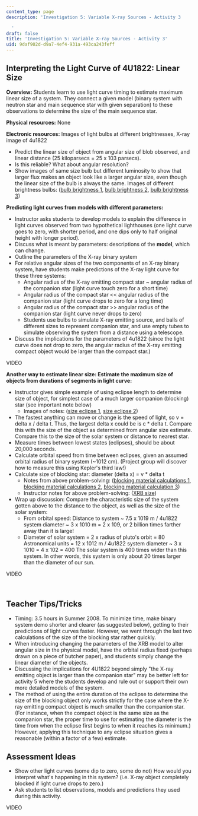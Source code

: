 ```yaml
---
content_type: page
description: 'Investigation 5: Variable X-ray Sources - Activity 3

  '
draft: false
title: 'Investigation 5: Variable X-ray Sources - Activity 3'
uid: 9daf902d-d9a7-4ef4-931a-493ca243feff
---
```

## **Interpreting the Light Curve of 4U1822: Linear Size**

**Overview:** Students learn to use light curve timing to estimate maximum linear size of a system. They connect a given model (binary system with neutron star and main sequence star with given separation) to these observations to determine the size of the main sequence star.

**Physical resources:** None

**Electronic resources:** Images of light bulbs at different brightnesses, X-ray image of 4u1822

- Predict the linear size of object from angular size of blob observed, and linear distance (25 kiloparsecs = 25 x 103 parsecs).
- Is this reliable? What about angular resolution?
- Show images of same size bulb but different luminosity to show that larger flux makes an object look like a larger angular size, even though the linear size of the bulb is always the same. Images of different brightness bulbs: ([bulb brightness 1](https://old.ocw.mit.edu/high-school/physics/chandra-astrophysics-institute/investigation-5-variable-x-ray-sources/image-gallery-5/MITHFH_chandra_inv5_buBri1.jpg), [bulb brightness 2](https://old.ocw.mit.edu/high-school/physics/chandra-astrophysics-institute/investigation-5-variable-x-ray-sources/image-gallery-5/MITHFH_chandra_inv5_buBri2.jpg), [bulb brightness 3](https://old.ocw.mit.edu/high-school/physics/chandra-astrophysics-institute/investigation-5-variable-x-ray-sources/image-gallery-5/MITHFH_chandra_inv5_buBri3.jpg))

**Predicting light curves from models with different parameters:**

- Instructor asks students to develop models to explain the difference in light curves observed from two hypothetical lighthouses (one light curve goes to zero, with shorter period, and one dips only to half original height with longer period).
- Discuss what is meant by parameters: descriptions of the **model**, which can change.
- Outline the parameters of the X-ray binary system
- For relative angular sizes of the two components of an X-ray binary system, have students make predictions of the X-ray light curve for these three systems:
    - Angular radius of the X-ray emitting compact star ~ angular radius of the companion star (light curve touch zero for a short time)
    - Angular radius of the compact star \<\< angular radius of the companion star (light curve drops to zero for a long time)
    - Angular radius of the compact star >> angular radius of the companion star (light curve never drops to zero)
    - Students use bulbs to simulate X-ray emitting source, and balls of different sizes to represent companion star, and use empty tubes to simulate observing the system from a distance using a telescope.
- Discuss the implications for the parameters of 4u1822 (since the light curve does not drop to zero, the angular radius of the X-ray emitting compact object would be larger than the compact star.)

VIDEO

**Another way to estimate linear size: Estimate the maximum size of objects from durations of segments in light curve:**

- Instructor gives simple example of using eclipse length to determine size of object, for simplest case of a much larger companion (blocking) star (see important note below)
    - Images of notes: ([size eclipse 1](https://old.ocw.mit.edu/high-school/physics/chandra-astrophysics-institute/investigation-5-variable-x-ray-sources/image-gallery-5/MITHFH_chandra_inv5_SiEcl1.jpg), [size eclipse 2](https://old.ocw.mit.edu/high-school/physics/chandra-astrophysics-institute/investigation-5-variable-x-ray-sources/image-gallery-5/MITHFH_chandra_inv5_SiEcl2.jpg))
- The fastest anything can move or change is the speed of light, so v = delta x / delta t. Thus, the largest delta x could be is c \* delta t. Compare this with the size of the object as determined from angular size estimate. Compare this to the size of the solar system or distance to nearest star.
- Measure times between lowest states (eclipses), should be about 20,000 seconds.
- Calculate orbital speed from time between eclipses, given an assumed orbital radius of binary system (~1012 cm). (Project group will discover how to measure this using Kepler's third law!)
- Calculate size of blocking star: diameter (delta x) = v \* delta t
    - Notes from above problem-solving: ([blocking material calculations 1](https://old.ocw.mit.edu/high-school/physics/chandra-astrophysics-institute/investigation-5-variable-x-ray-sources/image-gallery-5/MITHFH_chandra_inv5_blocMa.jpg), [blocking material calculations 2](https://old.ocw.mit.edu/high-school/physics/chandra-astrophysics-institute/investigation-5-variable-x-ray-sources/image-gallery-5/MITHFH_chandra_inv5_bloMa2.jpg), [blocking material calculation 3](https://old.ocw.mit.edu/high-school/physics/chandra-astrophysics-institute/investigation-5-variable-x-ray-sources/image-gallery-5/MITHFH_chandra_inv5_bloMa3.jpg))
    - Instructor notes for above problem-solving: ([XRB size](https://old.ocw.mit.edu/high-school/physics/chandra-astrophysics-institute/investigation-5-variable-x-ray-sources/image-gallery-5/MITHFH_chandra_inv5_XRBSiz.jpg))
- Wrap up discussion: Compare the characteristic size of the system gotten above to the distance to the object, as well as the size of the solar system:
    - From orbital speed: Distance to system ~ 7.5 x 1019 m / 4u1822 system diameter ~ 3 x 1010 m = 2 x 109, or 2 billion times farther away than it is large!
    - Diameter of solar system = 2 x radius of pluto's orbit = 80 Astronomical units = 12 x 1012 m / 4u1822 system diameter ~ 3 x 1010 = 4 x 102 = 400 The solar system is 400 times wider than this system. In other words, this system is only about 20 times larger than the diameter of our sun.

VIDEO

 

## **Teacher Tips/Tricks**

- Timing: 3.5 hours in Summer 2008. To minimize time, make binary system demo shorter and clearer (as suggested below), getting to their predictions of light curves faster. However, we went through the last two calculations of the size of the blocking star rather quickly.
- When introducing changing the parameters of the XRB model to alter angular size in the physical model, have the orbital radius fixed (perhaps drawn on a piece of butcher paper), and students simply change the linear diameter of the objects.
- Discussing the implications for 4U1822 beyond simply "the X-ray emitting object is larger than the companion star" may be better left for activity 5 where the students develop and rule out or support their own more detailed models of the system.
- The method of using the entire duration of the eclipse to determine the size of the blocking object only works strictly for the case where the X-ray emitting compact object is much smaller than the companion star. (For instance, when the compact object is the same size as the companion star, the proper time to use for estimating the diameter is the time from when the eclipse first begins to when it reaches its minimum.) However, applying this technique to any eclipse situation gives a reasonable (within a factor of a few) estimate.

## **Assessment Ideas**

- Show other light curves (some dip to zero, some do not) How would you interpret what's happening in this system? (i.e. X-ray object completely blocked if light curve drops to zero.)
- Ask students to list observations, models and predictions they used during this activity.

VIDEO